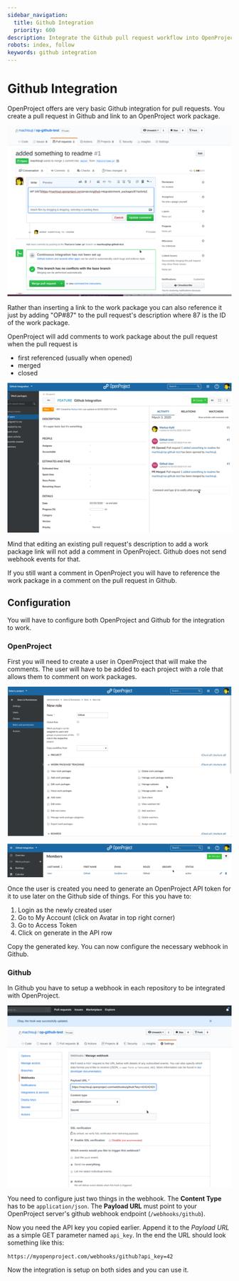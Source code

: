 ```yaml
---
sidebar_navigation:
  title: Github Integration
  priority: 600
description: Integrate the Github pull request workflow into OpenProject.
robots: index, follow
keywords: github integration
---
```

# Github Integration

OpenProject offers are very basic Github integration for pull requests.
You create a pull request in Github and link to an OpenProject work package.

![New pull request linking to an OpenProject work package](github-pr-workpackage-reference.png)

Rather than inserting a link to the work package you can also reference it just by adding "OP#87" to the pull request's description where 87 is the ID of the work package.

OpenProject will add comments to work package about the pull request when
the pull request is

* first referenced (usually when opened)
* merged
* closed

![Github comments on work package](workpackage-github-comments.png)

Mind that editing an existing pull request's description to add a work package link will
not add a comment in OpenProject. Github does not send webhook events for that.

If you still want a comment in OpenProject you will have to reference the
work package in a comment on the pull request in Github.

## Configuration

You will have to configure both OpenProject and Github for the integration to work.

### OpenProject

First you will need to create a user in OpenProject that will make the comments.
The user will have to be added to each project with a role that allows them
to comment on work packages.

![Github role with 'add notes' permission](github-role.png)

![Github user added as member to project with respective role](github-project-member.png)

Once the user is created you need to generate an OpenProject API token for it
to use later on the Github side of things. For this you have to:

1. Login as the newly created user
2. Go to My Account (click on Avatar in top right corner)
3. Go to Access Token
4. Click on generate in the API row

Copy the generated key. You can now configure the necessary webhook in Github.

### Github

In Github you have to setup a webhook in each repository to be integrated with OpenProject.

![Create the webhook in Github](create-github-webhook.png)

You need to configure just two things in the webhook.
The **Content Type** has to be `application/json`.
The **Payload URL** must point to your OpenProject server's github webhook endpoint (`/webhooks/github`).

Now you need the API key you copied earlier. Append it to the *Payload URL* as a simple GET parameter named `api_key`. In the end the URL should look something like this:

```
https://myopenproject.com/webhooks/github?api_key=42
```

Now the integration is setup on both sides and you can use it.
